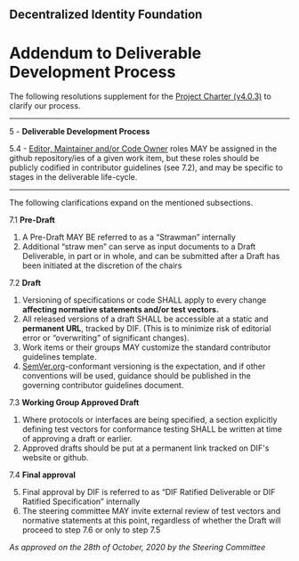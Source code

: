 ## Decentralized Identity Foundation 
# Addendum to Deliverable Development Process


The following resolutions supplement for the [Project Charter (v4.0.3)](https://bit.ly/DIFParticipationMatrix_4_0_3) to clarify our process.



---


5 - __Deliverable Development Process__

5.4 -  <u>Editor, Maintainer and/or Code Owner</u> roles MAY be assigned in the github repository/ies of a given work item, but these roles should be publicly codified in contributor guidelines (see 7.2), and may be specific to stages in the deliverable life-cycle.
 
 

---

 
 The following clarifications expand on the mentioned subsections.


7.1 **Pre-Draft**

1. A Pre-Draft MAY BE referred to as a “Strawman” internally
2. Additional “straw men” can serve as input documents to a Draft Deliverable, in part or in whole, and can be submitted after a Draft has been initiated at the discretion of the chairs

7.2 **Draft**

1. Versioning of specifications or code SHALL apply to every change **affecting normative statements and/or test vectors.**
2. All released versions of a draft SHALL be accessible at a static and **permanent URL**, tracked by DIF. (This is to minimize risk of editorial error or “overwriting” of significant changes).
3. Work items or their groups MAY customize the standard contributor guidelines template.
4. [SemVer.org](www.semver.org)-conformant versioning is the expectation, and if other conventions will be used, guidance should be published in the governing contributor guidelines document.


7.3 **Working Group Approved Draft**

1. Where protocols or interfaces are being specified, a section explicitly defining test vectors for conformance testing SHALL be written at time of approving a draft or earlier.
2. Approved drafts should be put at a permanent link tracked on DIF's website or github.



7.4 **Final approval**

5. Final approval by DIF is referred to as “DIF Ratified Deliverable or DIF Ratified Specification” internally
6. The steering committee MAY invite external review of test vectors and normative statements at this point, regardless of whether the Draft will proceed to step 7.6 or only to step 7.5



_As approved on the 28th of October, 2020 by the Steering Committee_
